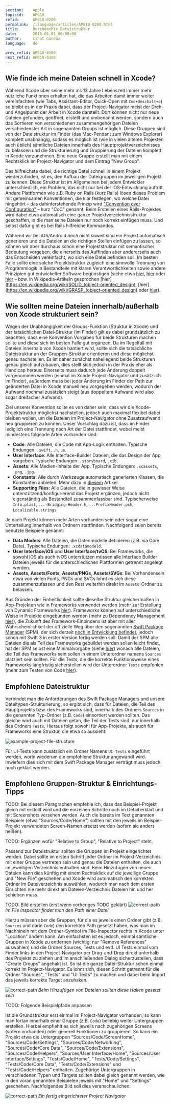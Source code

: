 ```yaml
---
section:    Apple
topicid:    AP010
refid:      AP010-0200
permalink:  /:language/articles/AP010-0200.html
title:      Durchdachte Dateistruktur
date:       2016-01-01 00:00:00
author:     Cihat Gündüz
language:   de

prev_refid: AP010-0100
next_refid: AP010-0300
---
```



## Wie finde ich meine Dateien schnell in Xcode?

Während Xcode über seine mehr als 13 Jahre Lebenszeit immer mehr nützliche Funktionen erhalten hat, die das Arbeiten
damit immer weiter vereinfachten (wie Tabs, Assistant-Editor, Quick-Open mit `Cmd+Umschalt+o`) so bleibt es in der
Praxis dabei, dass der Project-Navigator meist der Dreh- und Angelpunkt der Arbeit in Xcode darstellt. Dort können nicht
nur neue Dateien gefunden, geöffnet, erstellt und umbenannt werden, sondern auch das Sortieren von verschiedenen
zusammengehörigen Dateien verschiedenster Art in sogenannten Groups ist möglich. Diese Gruppen sind von der
Dateistruktur im Finder (das Mac-Pendant zum Windows Explorer) komplett unabhängig, sodass es möglich ist (wie in vielen
älteren Projekten auch üblich) sämtliche Dateien innerhalb des Hauptprojektverzeichnisses zu belassen und die
Strukturierung und Gruppierung der Dateien komplett in Xcode vorzunehmen. Eine neue Gruppe erstellt man mit einem
Rechtsklick im Project-Navigator und dem Eintrag "New Group".

Das hilfreichste dabei, die richtige Datei schnell in einem Projekt wiederzufinden, ist es, den Aufbau der Dateigruppen
im jeweiligen Projekt zu kennen. Diese Struktur ist im Allgemeinen bei jedem Entwickler unterschiedlich, ein Problem,
das nicht nur bei der iOS-Entwicklung auftritt. Andere Plattformen wie z.B. Ruby on Rails (kurz Rails) lösen dieses
Problem mit gemeinsamen Konventionen, die klar festlegen, wo welche Datei hingehört – das dahinterstehende Prinzip wird
["Convention over Configuration"](https://en.wikipedia.org/wiki/Convention_over_configuration) – kurz "CoC" genannt.
Beim Erstellen eines Rails-Projektes wird dabei etwa automatisch eine ganze Projektverzeichnisstruktur geschaffen, in
die man seine Dateien nur noch korrekt einfügen muss. Und selbst dafür gibt es bei Rails hilfreiche Kommandos.

Während wir bei iOS/Android *noch* nicht soweit sind ein Projekt automatisch generieren und die Dateien an die richtigen
Stellen einfügen zu lassen, so können wir aber durchaus schon eine Projektstruktur mit semantischer Bedeutung vorgeben,
die einerseits das Auffinden aber andererseits auch das Entscheiden vereinfacht, wo sich eine Datei befinden soll. Im
besten Falle sollte eine solche Projektstruktur zugleich eine sinnvolle Trennung von Programmlogik in Bestandteile mit
klaren Verantwortlichkeiten sowie andere Prinzipien gut entwickelter Software begünstigen (siehe etwa
[hier](http://www.oodesign.com/design-principles.html), [hier](https://msdn.microsoft.com/en-us/library/ee658124.aspx)
oder [hier](http://code.tutsplus.com/tutorials/3-key-software-principles-you-must-understand--net-25161) – bzw. in
Wikipedia-Artikeln gesprochen [hier](https://en.wikipedia.org/wiki/SOLID_(object-oriented_design),
[hier](https://en.wikipedia.org/wiki/GRASP_(object-oriented_design) oder
[hier](https://en.wikipedia.org/wiki/Don%27t_repeat_yourself)).


## Wie sollten meine Dateien innerhalb/außerhalb von Xcode strukturiert sein?

Wegen der Unabhängigkeit der Groups-Funktion (Struktur in Xcode) und der tatsächlichen Datei-Struktur (im Finder) gilt
es dabei grundsätzlich zu beachten, dass eine Konvention Vorgaben für beide Strukturen machen sollte und diese sich im
besten Falle gut ergänzen. Da im Regelfall mit Dateien innerhalb von Xcode hantiert wird, sollte sich die tatsächliche
Dateistruktur an der Gruppen-Struktur orientieren und diese möglichst genau nachstellen. Es ist daher zunächst
naheliegend beide Strukturen genau gleich aufzubauen, dies stellt sich jedoch in der Praxis eher als Handicap heraus:
Einerseits muss dadurch jede Änderung doppelt vorgenommen werden (einmal im Xcode Project-Navigator und zusätzlich im
Finder), außerdem muss bei jeder Änderung im Finder der Path zur geänderten Datei in Xcode manuell neu vorgegeben
werden, wodurch der Aufwand nochmal zusätzlich steigt (aus doppeltem Aufwand wird also sogar dreifacher Aufwand).

Ziel unserer Konvention sollte es von daher sein, dass wir die Xcode-Projektstruktur möglichst nachstellen, jedoch auch
maximal flexibel dabei bleiben wollen, um die Dateien im Project-Navigator ohne Zusatzaufwand neu gruppieren zu können.
Unser Vorschlag dazu ist, dass im Finder lediglich eine Trennung nach Art der Datei stattfindet, wobei meist mindestens
folgende Arten vorhanden sind:

* **Code**: Alle Dateien, die Code mit App-Logik enthalten. Typische Endungen: `.swift`, `.h`, `.m`.
* **User Interface**: Alle Interface-Builder Dateien, die das Design der App vorgeben. Typische Endungen: `.storyboard`,
`.xib`.
* **Assets**: Alle Medien-Inhalte der App. Typische Endungen: `.xcassets`, `.png`, `.jpg`.
* **Constants**: Alle durch Werkzeuge automatisch generierten Klassen, die Konstanten anbieten. Mehr dazu in [diesem](#)
Artikel.
* **Supporting Files**: Alle Dateien, die in gewisser Weise unterstützend/konfigurierend das Projekt ergänzen, jedoch
nicht eigenständig als Bestandteil zusammenfassbar sind. Typischerweise `Info.plist`, `...-Bridging-Header.h`,
`...PrefixHeader.pch`, `Localizable.strings`.

Je nach Projekt können mehr Arten vorhanden sein oder sogar eine Unterteilung innerhalb von Ordnern stattfinden.
Nachfolgend seien bereits benutzte Beispiele genannt:

* **Data Models**: Alle Dateien, die Datenmodelle definieren (z.B. via Core Data). Typische Endungen: `.xcdatamodeld`.
* **User Interface/iOS** und **User Interface/tvOS**: Bei Frameworks, die sowohl iOS als auch tvOS unterstützen müssen
alle Interface Builder Dateien jeweils für die unterschiedlichen Plattformen getrennt angelegt werden.
* **Assets**, **Assets/Fonts**, **Assets/PNGs**, **Assets/SVGs**: Bei Vorhandensein etwa von vielen Fonts, PNGs und SVGs
lohnt es sich diese zusammenzufassen und den Rest weiterhin direkt im `Assets`-Ordner zu belassen.

Aus Gründen der Einheitlichkeit sollte dieselbe Struktur gleichermaßen in App-Projekten wie in Frameworks verwendet
werden (mehr zur Erstellung von Dynamic Frameworks [hier](#)). Frameworks können auf unterschiedliche Weise in Projekte
eingebunden werden (mehr zu Dependency Management [hier](#)), die Zukunft des Framework-Einbindens ist aber mit aller
Wahrscheinlichkeit der offizielle Weg über den sogenannten [Swift Package Manager](https://swift.org/package-manager/)
(SPM), der sich derzeit [noch in Entwicklung befindet](https://github.com/apple/swift-package-manager), jedoch schon mit
Swift 3 in erster Version fertig werden soll. Damit der SPM alle Dateien die als Teil des Frameworks gebuildet werden
sollen leicht findet, hat der SPM selbst eine Minimalvorgabe (siehe
[hier](https://github.com/apple/swift-package-manager/blob/master/Documentation/SourceLayouts.md)) wonach alle Dateien,
die Teil des Frameworks sein sollen in einem Unterordner namens `Sources` platziert sein sollten. Für die Tests, die die
korrekte Funktionsweise eines Frameworks langfristig sicherstellen wird der Unterordner `Tests` empfohlen (mehr zum
Testen von Code [hier](#)).


## Empfohlene Dateistruktur

Verbindet man die Anforderungen des Swift Package Managers und unsere Dateitypen-Strukturierung, so ergibt sich, dass
für Dateien, die Teil des Hauptprojekts bzw. des Frameworks sind, innerhalb des Ordners `Sources` in die genannten
Typ-Ordner (z.B. `Code`) einsortiert werden sollten. Das gleiche wird auch mit Dateien getan, die Teil der Tests sind,
nur innerhalb des Ordners `Tests`. Hieraus folgt sowohl für App-Projekte, als auch für Frameworks eine Struktur, die
etwa so aussieht:

![example-project-file-structure](../../../BestPractices/public/images/AP010/0200/example-project-file-structure.png)

Für UI-Tests kann zusätzlich ein Ordner Namens `UI Tests` eingeführt werden, worin wiederum die empfohlene Struktur
angewandt wird. Inwiefern dies sich mit dem Swift Package Manager verträgt muss jedoch noch geklärt werden.

## Empfohlene Gruppen-Struktur & Einrichtungs-Tipps

TODO: Bei diesem Paragraphen empfehle ich, dass das Beispiel-Projekt gleich mit erstellt wird und die einzelnen Schritte
noch im Detail erklärt und mit Screenshots versehen werden. Auch die bereits im Text genannten Beispiele (etwa
"Sources/Code/Home") sollten mit den jeweils im Beispiel-Projekt verwendeten Screen-Namen ersetzt werden (sofern sie
anders heißen).

TODO: Ergänzen wofür "Relative to Group", "Relative to Project" steht.

Passend zur Dateistruktur sollten die Gruppen im Projekt eingerichtet werden. Dabei sollte im ersten Schritt jeder
Ordner im Projekt-Verzeichnis mit einer Gruppe vertreten sein und genau die Dateien enthalten, die auch im jeweiligen
Verzeichnis enthalten sind. Beim Hinzufügen von neuen Dateien kann dies künftig mit einem Rechtsklick auf die jeweilige
Gruppe und "New File" geschehen und Xcode wird automatisch den korrekten Ordner im Dateiverzeichnis auswählen, wodurch
man nach dem ersten Einrichten nie mehr direkt am Dateien-Verzeichnis Dateien hin und her schieben muss.

TODO: Bild erstellen (erst wenn vorheriges TODO geklärt)
![correct-path](../../../BestPractices/public/images/AP010/0200/correct-path.png)
*Im File Inspector findet man den Path einer Datei*

Hierzu müssen aber die Gruppen, für die es jeweils einen Ordner gibt (z.B. `Sources` und darin `Code`) den korrekten
Path gesetzt haben, was man im Nachhinein mit dem Ordner-Symbol im File-Inspector rechts in Xcode unter "Location"
ändern kann. Am einfachsten ist es jedoch, einmal sämtliche Gruppen in Xcode zu entfernen (wichtig: nur "Remove
References" auswählen) und die Ordner Sources, Tests und evtl. UI Tests einmal vom Finder links in den Project-Navigator
per Drag-and-Drop direkt unterhalb des Projekts zu ziehen und im anschließenden Dialog sicherzustellen, dass "Create
Groups" angehakt ist. So ist die ganze Datei-Struktur schon einmal korrekt im Project-Navigator. Es lohnt sich, diesen
Schritt getrennt für die Ordner "Sources", "Tests" und "UI Tests" zu machen und dabei beim Import das jeweils korrekte
Target anzuhaken.

![correct-path](../../../BestPractices/public/images/AP010/0200/add-files.png)
*Beim Hinzufügen von Dateien sollten diese Haken gesetzt sein*

TODO: Folgende Beispielpfade anpassen

Ist die Grundstruktur erst einmal im Project-Navigator vorhanden, so kann man fortan innerhalb einer Gruppe (z.B.
`Code`) beliebig weiter Untergruppen erstellen. Hierbei empfiehlt es sich jeweils nach zugehörigen Screens (sofern
vorhanden) oder generell Funktionen zu gruppieren. So kann ein Projekt etwa die Untergruppen "Sources/Code/ScreenHome",
"Sources/Code/Settings", "Sources/Code/Networking", "Sources/Code/Core Data", "Sources/Code/Extensions",
"Sources/Code/Helpers", "Sources/User Interface/Home", "Sources/User Interface/Settings", "Tests/Code/Home",
"Tests/Code/Settings", "Tests/Code/Core Data", "Tests/Code/Extensions" und "Tests/Code/Helpers" enthalten. Zugehörige
Untergruppen in verschiedenen Typen und Targets sollten dabei gleich genannt werden, wie in den voran genannten
Beispielen jeweils mit "Home" und "Settings" geschehen. Nachfolgendes Bild soll dies veranschaulichen:

![correct-path](../../../BestPractices/public/images/AP010/0200/xcode-project-navigator.png)
*Ein fertig eingerichteter Project Navigator*
